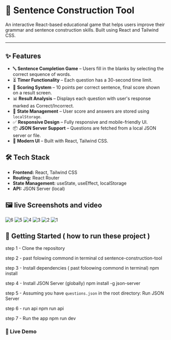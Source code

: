 
# 🧠 Sentence Construction Tool

An interactive React-based educational game that helps users improve their grammar and sentence construction skills. Built using React and Tailwind CSS.

---

## ✨ Features

- 🔤 **Sentence Completion Game** – Users fill in the blanks by selecting the correct sequence of words.
- ⏳ **Timer Functionality** – Each question has a 30-second time limit.
- 🎯 **Scoring System** – 10 points per correct sentence, final score shown on a result screen.
- 📊 **Result Analysis** – Displays each question with user's response marked as Correct/Incorrect.
- 🔁 **State Management** – User score and answers are stored using `localStorage`.
- ✅ **Responsive Design** – Fully responsive and mobile-friendly UI.
- 📦 **JSON Server Support** – Questions are fetched from a local JSON server or file.
- 💅 **Modern UI** – Built with React, Tailwind CSS.


## 🛠 Tech Stack

- **Frontend:** React, Tailwind CSS
- **Routing:** React Router
- **State Management:** useState, useEffect, localStorage
- **API:** JSON Server (local)


## 🖼 live Screenshots and video 
![6 ](https://github.com/user-attachments/assets/e3645478-a5a3-40cd-bcf6-5c0a147399b6)
![5 ](https://github.com/user-attachments/assets/8fd8a22b-768f-4cf8-8f54-3c57b93af7bd)
![4 ](https://github.com/user-attachments/assets/5ec9e0da-2a6a-45f7-9d62-6d8fcf6661e0)
![3 ](https://github.com/user-attachments/assets/b70184c0-5248-4ba1-8fc0-2efc9353d567)
![2 ](https://github.com/user-attachments/assets/cdf00ff0-e6e3-43f6-9a56-c8778d43a084)
![1 ](https://github.com/user-attachments/assets/e493ef9e-63ee-4daf-b89e-912f036f7a25)



## 🚀 Getting Started   ( how to run these project )

step 1 -  Clone the repository

step 2 - past folowing commond in terminal 
 cd sentence-construction-tool

step 3 - Install dependencies ( past foloowing commond in terminal)
npm install

step 4 - Install JSON Server (globally)
npm install -g json-server

step 5 - Assuming you have `questions.json` in the root directory:
Run JSON Server 

step 6 -  run api
npm run api

step 7 - Run the app
npm run dev



### 🔗 Live Demo
